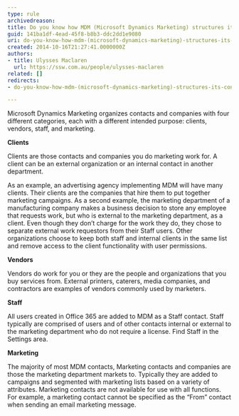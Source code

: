```yaml
---
type: rule
archivedreason: 
title: Do you know how MDM (Microsoft Dynamics Marketing) structures its contacts and companies?
guid: 141ba1df-4ead-45f8-b8b3-ddc2dd1e9080
uri: do-you-know-how-mdm-(microsoft-dynamics-marketing)-structures-its-contacts-and-companies
created: 2014-10-16T21:27:41.0000000Z
authors:
- title: Ulysses Maclaren
  url: https://ssw.com.au/people/ulysses-maclaren
related: []
redirects:
- do-you-know-how-mdm-(microsoft-dynamics-marketing)-structures-its-contacts-and-companies

---
```


Microsoft Dynamics Marketing organizes contacts and companies with four different categories, each with a different intended purpose: clients, vendors, staff, and marketing.

<!--endintro-->

**Clients**

Clients are those contacts and companies you do marketing work for. A client can be an external organization or an internal contact in another department.

As an example, an advertising agency implementing MDM will have many clients. Their clients are the companies that hire them to put together marketing campaigns. As a second example, the marketing department of a manufacturing company makes a business decision to store any employee that requests work, but who is external to the marketing department, as a client. Even though they don’t charge for the work they do, they chose to separate external work requestors from their Staff users. Other organizations choose to keep both staff and internal clients in the same list and remove access to the client functionality with user permissions.

**Vendors**

Vendors do work for you or they are the people and organizations that you buy services from. External printers, caterers, media companies, and contractors are examples of vendors commonly used by marketers.

**Staff**

All users created in Office 365 are added to MDM as a Staff contact. Staff typically are comprised of users and of other contacts internal or external to the marketing department who do not require a license. Find Staff in the Settings area.

**Marketing**

The majority of most MDM contacts, Marketing contacts and companies are those the marketing department markets to. Typically they are added to campaigns and segmented with marketing lists based on a variety of attributes. Marketing contacts are not available for use with all functions. For example, a marketing contact cannot be specified as the “From” contact when sending an email marketing message.
